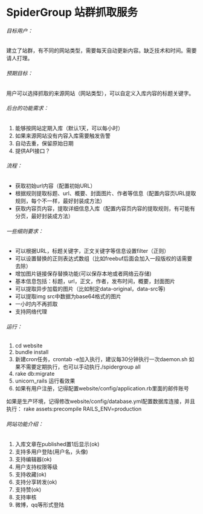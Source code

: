SpiderGroup 站群抓取服务
=============

###### 目标用户：
建立了站群，有不同的网站类型，需要每天自动更新内容。缺乏技术和时间。需要请人打理。

###### 预期目标：
用户可以选择抓取的来源网站（网站类型），可以自定义入库内容的标题关键字。

###### 后台的功能需求：
1. 能够按网站定期入库（默认1天，可以每小时）
2. 如果来源网站没有内容入库需要触发告警
3. 自动去重，保留原始日期
4. 提供API接口？

###### 流程：
* 获取初始url内容（配置初始URL）
* 根据规则提取标题、url、概要、封面图片、作者等信息（配置内容页URL提取规则，每个不一样，最好封装成方法）
* 获取内容页内容，提取详细信息入库（配置内容页内容的提取规则，有可能有分页，最好封装成方法）

###### 一些细则要求：
* 可以根据URL，标题关键字，正文关键字等信息设置filter（正则）
* 可以设置替换的正则表达式数组（比如freebuf后面会加入一段版权的话需要去除）
* 增加图片链接保存替换功能(可以保存本地或者网络云存储)
* 基本信息包括：标题，url，正文，作者，发布时间，概要，封面图片
* 可以提取异步加载的图片（比如制定data-original，data-src等)
* 可以提取img src中数据为base64格式的图片
* 一小时内不再抓取
* 支持网络代理

###### 运行：
1. cd website
2. bundle install
3. 新建cron任务，crontab -e加入执行，建议每30分钟执行一次daemon.sh
  如果不需要定期执行，也可以手动执行./spidergroup all
4. rake db:migrate
5. unicorn_rails 运行看效果
6. 如果有用户注册，记得配置website/config/application.rb里面的邮件账号

如果是生产环境，记得修改website/config/database.yml配置数据库连接，并且执行：
rake assets:precompile RAILS_ENV=production


###### 网站功能介绍：
1. 入库文章在published置1后显示(ok)
2. 支持多用户登陆(用户名，头像)
3. 支持编辑器(ok)
4. 用户支持权限等级
5. 支持收藏(ok)
6. 支持分享转发(ok)
7. 支持赞(ok)
8. 支持审核
9. 微博，qq等形式登陆